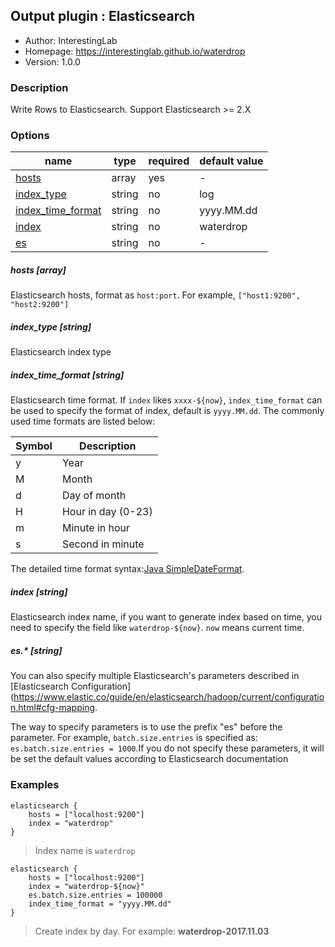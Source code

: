 ## Output plugin : Elasticsearch

* Author: InterestingLab
* Homepage: https://interestinglab.github.io/waterdrop
* Version: 1.0.0

### Description

Write Rows to Elasticsearch. Support Elasticsearch >= 2.X


### Options

| name | type | required | default value |
| --- | --- | --- | --- |
| [hosts](#hosts-array) | array | yes | - |
| [index_type](#index_type-string) | string | no | log |
| [index_time_format](#index_time_format-string) | string | no | yyyy.MM.dd |
| [index](#index-string) | string | no | waterdrop |
| [es](#es-string) | string | no | - |

##### hosts [array]

Elasticsearch hosts, format as `host:port`. For example, `["host1:9200", "host2:9200"]`

##### index_type [string]

Elasticsearch index type

##### index_time_format [string]

Elasticsearch time format. If `index` likes `xxxx-${now}`, `index_time_format` can be used to specify the format of index, default is `yyyy.MM.dd`. The commonly used time formats are listed below:

| Symbol | Description |
| --- | --- |
| y | Year |
| M | Month |
| d | Day of month |
| H | Hour in day (0-23) |
| m | Minute in hour |
| s | Second in minute |

The detailed time format syntax:[Java SimpleDateFormat](https://docs.oracle.com/javase/tutorial/i18n/format/simpleDateFormat.html).

##### index [string]

Elasticsearch index name, if you want to generate index based on time, you need to specify the field like `waterdrop-${now}`. `now` means current time.


##### es.* [string]

You can also specify multiple Elasticsearch's parameters described in [Elasticsearch Configuration](https://www.elastic.co/guide/en/elasticsearch/hadoop/current/configuration.html#cfg-mapping.

The way to specify parameters is to use the prefix "es" before the parameter. For example, `batch.size.entries` is specified as: `es.batch.size.entries = 1000`.If you do not specify these parameters, it will be set the default values according to Elasticsearch documentation


### Examples

```
elasticsearch {
    hosts = ["localhost:9200"]
    index = "waterdrop"
}
```

> Index name is `waterdrop`

```
elasticsearch {
    hosts = ["localhost:9200"]
    index = "waterdrop-${now}"
    es.batch.size.entries = 100000
    index_time_format = "yyyy.MM.dd"
}
```

> Create index by day. For example: **waterdrop-2017.11.03**
